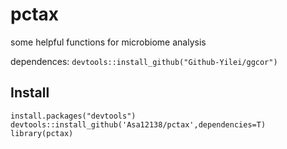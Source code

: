 # pctax
some helpful functions for microbiome analysis

dependences:
`devtools::install_github("Github-Yilei/ggcor")`  

## Install
`install.packages("devtools")`  
`devtools::install_github('Asa12138/pctax',dependencies=T)`  
`library(pctax)`  
